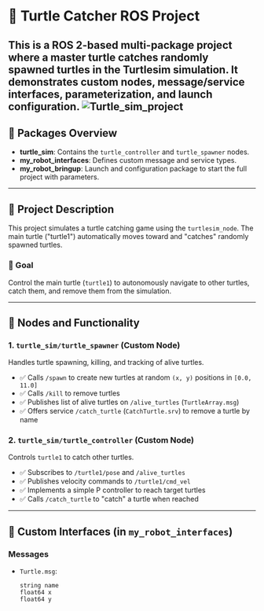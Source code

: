 # 🐢 Turtle Catcher ROS Project

This is a ROS 2-based multi-package project where a master turtle catches randomly spawned turtles in the Turtlesim simulation. It demonstrates custom nodes, message/service interfaces, parameterization, and launch configuration.
![Turtle_sim_project](https://github.com/user-attachments/assets/8e744519-0f98-4491-812c-95c454b80d3a)
---

## 📁 Packages Overview

- **turtle_sim**: Contains the `turtle_controller` and `turtle_spawner` nodes.
- **my_robot_interfaces**: Defines custom message and service types.
- **my_robot_bringup**: Launch and configuration package to start the full project with parameters.

---

## 🧠 Project Description

This project simulates a turtle catching game using the `turtlesim_node`. The main turtle ("turtle1") automatically moves toward and "catches" randomly spawned turtles.

### 🎯 Goal

Control the main turtle (`turtle1`) to autonomously navigate to other turtles, catch them, and remove them from the simulation.

---

## 🧩 Nodes and Functionality

### 1. `turtle_sim/turtle_spawner` (Custom Node)

Handles turtle spawning, killing, and tracking of alive turtles.

- ✅ Calls `/spawn` to create new turtles at random `(x, y)` positions in `[0.0, 11.0]`
- ✅ Calls `/kill` to remove turtles
- ✅ Publishes list of alive turtles on `/alive_turtles` (`TurtleArray.msg`)
- ✅ Offers service `/catch_turtle` (`CatchTurtle.srv`) to remove a turtle by name

### 2. `turtle_sim/turtle_controller` (Custom Node)

Controls `turtle1` to catch other turtles.

- ✅ Subscribes to `/turtle1/pose` and `/alive_turtles`
- ✅ Publishes velocity commands to `/turtle1/cmd_vel`
- ✅ Implements a simple P controller to reach target turtles
- ✅ Calls `/catch_turtle` to "catch" a turtle when reached

---

## 🧾 Custom Interfaces (in `my_robot_interfaces`)

### Messages

- `Turtle.msg`:
  ```msg
  string name
  float64 x
  float64 y




  

